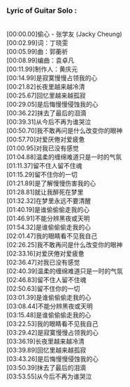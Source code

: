 <h3>Lyric of Guitar Solo :</h3><p><br>[00:00.00]偷心 - 张学友 (Jacky Cheung)
<br>[00:02.99]词：丁晓雯
<br>[00:05.99]曲：郭蘅祈
<br>[00:08.99]编曲：袁卓凡
<br>[00:11.99]制作人：黄庆元
<br>[00:14.99]是寂寞慢慢占领我的心
<br>[00:21.82]长夜里越来越冷清
<br>[00:25.67]回忆里越来越孤寂
<br>[00:29.05]是后悔慢慢侵蚀我的心
<br>[00:36.22]抹去了最后的泪滴
<br>[00:39.31]从今后不再为谁哭泣
<br>[00:50.70]我不敢再问是什么改变你的眼神
<br>[00:57.70]对爱厌倦对爱疲惫
<br>[01:00.95]对我已没有感觉
<br>[01:04.88]温柔的缠绵难道只是一时的气氛
<br>[01:11.37]留不住人留不住魂
<br>[01:15.29]留不住你的一切
<br>[01:21.89]是了解慢慢伤害我的心
<br>[01:28.81]就让我醉死在梦里
<br>[01:32.32]在梦里永远不要清醒
<br>[01:40.19]是谁偷偷偷走我的心
<br>[01:46.91]不能分辨黑夜或天明
<br>[01:54.32]是谁偷偷偷走我的心
<br>[02:01.47]我的眼睛看不见我自己
<br>[02:26.25]我不敢再问是什么改变你的眼神
<br>[02:33.16]对爱厌倦对爱疲惫
<br>[02:36.47]对我已没有感觉
<br>[02:40.39]温柔的缠绵难道只是一时的气氛
<br>[02:46.83]留不住人留不住魂
<br>[02:50.63]留不住你的一切
<br>[03:01.39]是谁偷偷偷走我的心
<br>[03:08.44]不能分辨黑夜或天明
<br>[03:15.48]是谁偷偷偷走我的心
<br>[03:22.53]我的眼睛看不见我自己
<br>[03:29.42]是寂寞慢慢占领我的心
<br>[03:36.19]长夜里越来越冷清
<br>[03:39.89]回忆里越来越孤寂
<br>[03:43.26]是后悔慢慢侵蚀我的心
<br>[03:50.39]抹去了最后的泪滴
<br>[03:53.55]从今后不再为谁哭泣
</p>